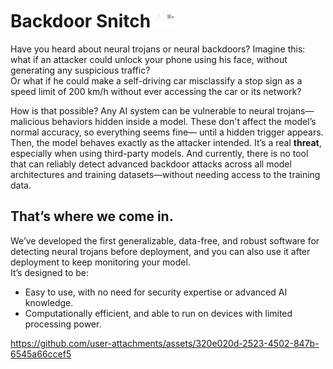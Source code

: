 # Backdoor Snitch <img src="logo.png" alt="Project Logo" width="30" height="30"/>  
Have you heard about neural trojans or neural backdoors?
Imagine this: what if an attacker could unlock your phone using his face, without generating any suspicious traffic?<br> Or what if he could make a self-driving car misclassify a stop sign as a speed limit of 200 km/h without ever accessing the car or its network?

How is that possible?
Any AI system can be vulnerable to neural trojans—malicious behaviors hidden inside a model. These don't affect the model’s normal accuracy, so everything seems fine— until a hidden trigger appears. Then, the model behaves exactly as the attacker intended.
It’s a real **threat**, especially when using third-party models. And currently, there is no tool that can reliably detect advanced backdoor attacks across all model architectures and training datasets—without needing access to the training data.

## That’s where we come in.  
We’ve developed the first generalizable, data-free, and robust software for detecting neural trojans before deployment, and you can also use it after deployment to keep monitoring your model.  
It’s designed to be:  
- Easy to use, with no need for security expertise or advanced AI knowledge.  
- Computationally efficient, and able to run on devices with limited processing power.  

https://github.com/user-attachments/assets/320e020d-2523-4502-847b-6545a66ccef5



